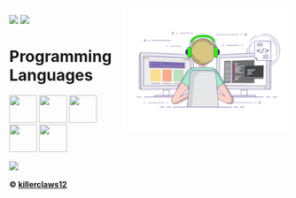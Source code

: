 <img align="right" alt="GIF" src="https://raw.githubusercontent.com/devSouvik/devSouvik/master/gif3.gif" width="300"/>

![](https://github-readme-stats.vercel.app/api?username=killerclaws12&show_icons=true&count_private=true)
<img src="https://github-readme-stats.vercel.app/api/top-langs/?username=killerclaws12&theme=dark">

<h1>Programming Languages</h1>
<p><img src="https://cdn.jsdelivr.net/gh/devicons/devicon/icons/javascript/javascript-original.svg" width=50 height=50>
<img src="https://cdn.jsdelivr.net/gh/devicons/devicon/icons/python/python-original.svg" width=50 height=50>
<img src="https://cdn.jsdelivr.net/gh/devicons/devicon/icons/html5/html5-original.svg" width=50 height=50></img>
<img src="https://cdn.jsdelivr.net/gh/devicons/devicon/icons/csharp/csharp-original.svg" width=50 height=50>
<img src="https://cdn.jsdelivr.net/gh/devicons/devicon/icons/css3/css3-original.svg" width=50 height=50></p>
<img src="https://discord.c99.nl/widget/theme-2/620708924093628436.png">


**© [killerclaws12](https://github.com/killerclaws12)**
